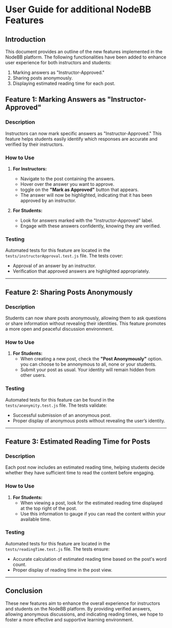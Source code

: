 # User Guide for additional NodeBB Features

## Introduction
This document provides an outline of the new features implemented in the NodeBB platform. The following functionalities have been added to enhance user experience for both instructors and students:

1. Marking answers as "Instructor-Approved."
2. Sharing posts anonymously.
3. Displaying estimated reading time for each post.

## Feature 1: Marking Answers as "Instructor-Approved"

### Description
Instructors can now mark specific answers as "Instructor-Approved." This feature helps students easily identify which responses are accurate and verified by their instructors.

### How to Use
1. **For Instructors:**
   - Navigate to the post containing the answers.
   - Hover over the answer you want to approve.
   - toggle on the **"Mark as Approved"** button that appears.
   - The answer will now be highlighted, indicating that it has been approved by an instructor.

2. **For Students:**
   - Look for answers marked with the "Instructor-Approved" label.
   - Engage with these answers confidently, knowing they are verified.

### Testing
Automated tests for this feature are located in the `tests/instructorApproval.test.js` file. The tests cover:
- Approval of an answer by an instructor.
- Verification that approved answers are highlighted appropriately.

---

## Feature 2: Sharing Posts Anonymously

### Description
Students can now share posts anonymously, allowing them to ask questions or share information without revealing their identities. This feature promotes a more open and peaceful discussion environment.

### How to Use
1. **For Students:**
   - When creating a new post, check the **"Post Anonymously"** option. you can choose to be annonymous to all, none or your students.
   - Submit your post as usual. Your identity will remain hidden from other users.

### Testing
Automated tests for this feature can be found in the `tests/anonymity.test.js` file. The tests validate:
- Successful submission of an anonymous post.
- Proper display of anonymous posts without revealing the user’s identity.

---

## Feature 3: Estimated Reading Time for Posts

### Description
Each post now includes an estimated reading time, helping students decide whether they have sufficient time to read the content before engaging.

### How to Use
1. **For Students:**
   - When viewing a post, look for the estimated reading time displayed at the top right of the post.
   - Use this information to gauge if you can read the content within your available time.

### Testing
Automated tests for this feature are located in the `tests/readingTime.test.js` file. The tests ensure:
- Accurate calculation of estimated reading time based on the post's word count.
- Proper display of reading time in the post view.

---

## Conclusion
These new features aim to enhance the overall experience for instructors and students on the NodeBB platform. By providing verified answers, allowing anonymous discussions, and indicating reading times, we hope to foster a more effective and supportive learning environment.
